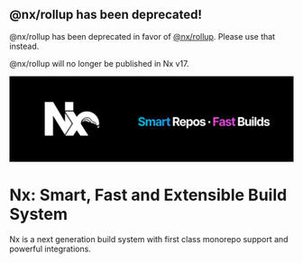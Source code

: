 ## @nx/rollup has been deprecated!

@nx/rollup has been deprecated in favor of [@nx/rollup](https://www.npmjs.com/package/@nx/rollup). Please use that instead.

@nx/rollup will no longer be published in Nx v17.

<p style="text-align: center;"><img src="https://raw.githubusercontent.com/nrwl/nx/master/images/nx.png" width="600" alt="Nx - Smart, Fast and Extensible Build System"></p>

# Nx: Smart, Fast and Extensible Build System

Nx is a next generation build system with first class monorepo support and powerful integrations.
